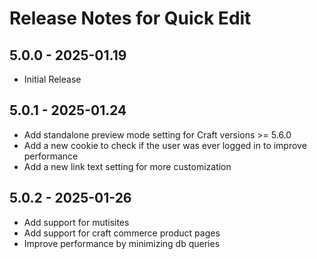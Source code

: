 # Release Notes for Quick Edit

## 5.0.0 - 2025-01.19
- Initial Release

## 5.0.1 - 2025-01.24
- Add standalone preview mode setting for Craft versions >= 5.6.0
- Add a new cookie to check if the user was ever logged in to improve performance
- Add a new link text setting for more customization

## 5.0.2 - 2025-01-26
- Add support for mutisites
- Add support for craft commerce product pages
- Improve performance by minimizing db queries

